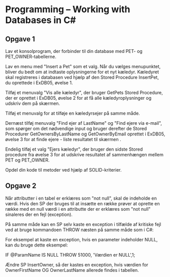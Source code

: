 # Programming – Working with Databases in C#

## Opgave 1
Lav et konsolprogram, der forbinder til din database med PET- og PET_OWNER-tabellerne.

Lav en menu med "Insert a Pet" som et valg. Når du vælges menupunktet, bliver du bedt om at indtaste oplysningerne for et nyt kæledyr. Kæledyret skal registreres i databasen ved hjælp af den Stored Procedure InsertPet, du oprettede i ExDB05, øvelse 1.

Tilføj et menuvalg "Vis alle kæledyr", der bruger GetPets Stored Procedure, der er oprettet i ExDB05, øvelse 2 for at få alle kæledyroplysninger og udskriv dem på skærmen.

Tilføj et menuvalg for at tilføje en kæledyrsejer på samme måde.

Dernæst tilføj menuvalg "Find ejer af LastName" og "Find ejere via e-mail", som spørger om det nødvendige input og bruger derefter de Stored Procedurer GetOwnersByLastName og GetOwnerByEmail oprettet i ExDB05, øvelse 3 for at finde ejere - liste resultatet til skærmen .

Endelig tilføj et valg "Ejers kæledyr", der bruger den sidste Stored procedure fra øvelse 3 for at udskrive resultatet af sammenhængen mellem PET og PET_OWNER.

Opdel din kode til metoder ved hjælp af SOLID-kriterier.

## Opgave 2

Når attributter i en tabel er erklæres som "not null", skal de indeholde en værdi.
Hvis den SP der bruges til at insætte en række prøver at oprette en række med en null værdi i en attributte der er erklæres som "not null" sinaleres der en fejl (exception).

På samme måde kan en SP selv kaste en exception i tilfælde af kritiske fejl ved at bruge kommandoen THROW næsten på samme måde som i C#:

For eksempel at kaste en exception, hvis en parameter indeholder NULL, kan du bruge dette eksempel:

IF @ParamName IS NULL THROW 51000, 'Værdien er NULL',1;

Ændre SP InsertOwner, så der kastes en exception, hvis værdien for OwnerFirstName OG OwnerLastName allerede findes i tabellen.
